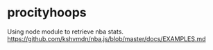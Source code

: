 # procityhoops

Using node module to retrieve nba stats. 
https://github.com/kshvmdn/nba.js/blob/master/docs/EXAMPLES.md